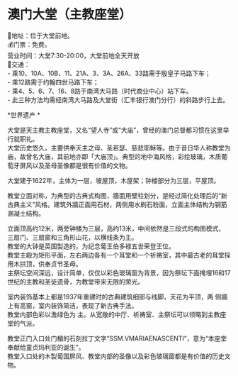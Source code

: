 # 澳门大堂（主教座堂）  
📍地址：位于大堂前地。  
💰门票：免费。  
营业时间：大堂7:30-20:00，大堂前地全天开放  
🚌交通：  
    - 乘10、10A、10B、11、21A、3、3A、26A、33路需于殷皇子马路下车；  
    - 乘12路需于约翰四世马路下车；  
    - 乘4、5、6、7、16、8路于南湾大马路（时代商业中心）站下车。  
    - 此三种方法均需经南湾大马路及大堂街（汇丰银行澳门分行）的斜路步行上去。  

*世界遗产  *  

大堂是天主教主教座堂，又名“望人寺”或“大庙”，曾经的澳门总督都习惯在这里举行就职礼。  
大堂历史悠久，主要供奉天主之母、圣若瑟、慈悲耶稣等。由于昔日华人称教堂为庙，故曾名大庙，其前地亦即「大庙顶」。典型的地中海风格，彩绘玻璃，木质葡萄牙屏风以及圣母圣像都是很有价值的文物。  

大堂建于1622年，主体为一层，坡屋顶，木屋架；钟楼部分为三层，平屋顶。  

教堂立面对称，为典型的古典式构图，牆面用壁柱划分，是经过简化处理后的“新古典主义”风格。建筑外牆正面用石材，两侧用水刷石粉面，立面主体结构为钢筋溷凝土结构。  

立面顶高约12米，两旁钟楼为三层，高约13米，中间依然是三段式的构图模式，三扇门、三扇窗和三角形山花，以横线条为主。  
教堂的大钟是英国製造的，为纪念葡王伯多禄五世荣登王位。  
教堂主殿为矩形平面，左右两边各有一个耳堂和一个祈祷室，其中最古老的耳堂採用木拱顶，供奉贞节圣母。  
主祭坛空间深远，设计简单，仅仅以彩色玻璃窗为背景，因为祭坛下面掩埋16和17世纪的主教和圣徒遗骨，为教堂带来无限的荣光。  

室内装饰基本上都是1937年重建时的古典建筑细部与线脚，天花为平顶，两 侧牆上有高窗，室内装饰简洁，表现了新古典手法。  
教堂内部色彩以澹绿色为 主。从宽敞的中厅、祈祷室、主祭坛可以领略到主教座堂的气派。  

教堂正门入口处门楣的石刻拉丁文字“SSM.VMARIAENASCENTI”，意为“本座堂奉献给童贞玛利亚的诞生”。  
教堂入口处的木製葡国屏风、教堂内部的圣像以及彩色玻璃窗都是有价值的历史文物。  
